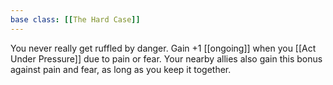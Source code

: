 ```yaml
---
base class: [[The Hard Case]]
---
```

 You never really get ruffled by danger. Gain +1 [[ongoing]] when you [[Act Under Pressure]] due to pain or fear. Your nearby allies also gain this bonus against pain and fear, as long as you keep it together.